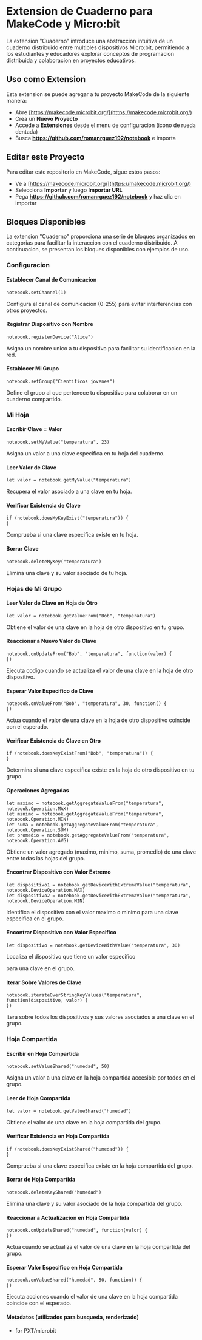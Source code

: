 # Extension de Cuaderno para MakeCode y Micro:bit

La extension "Cuaderno" introduce una abstraccion intuitiva de un cuaderno distribuido entre multiples dispositivos Micro:bit, permitiendo a los estudiantes y educadores explorar conceptos de programacion distribuida y colaboracion en proyectos educativos.

## Uso como Extension

Esta extension se puede agregar a tu proyecto MakeCode de la siguiente manera:

-   Abre [https://makecode.microbit.org/](https://makecode.microbit.org/)
-   Crea un **Nuevo Proyecto**
-   Accede a **Extensiones** desde el menu de configuracion (icono de rueda dentada)
-   Busca **https://github.com/romanrguez192/notebook** e importa

## Editar este Proyecto

Para editar este repositorio en MakeCode, sigue estos pasos:

-   Ve a [https://makecode.microbit.org/](https://makecode.microbit.org/)
-   Selecciona **Importar** y luego **Importar URL**
-   Pega **https://github.com/romanrguez192/notebook** y haz clic en importar

## Bloques Disponibles

La extension "Cuaderno" proporciona una serie de bloques organizados en categorias para facilitar la interaccion con el cuaderno distribuido. A continuacion, se presentan los bloques disponibles con ejemplos de uso.

### Configuracion

#### Establecer Canal de Comunicacion

```blocks
notebook.setChannel(1)
```

Configura el canal de comunicacion (0-255) para evitar interferencias con otros proyectos.

#### Registrar Dispositivo con Nombre

```blocks
notebook.registerDevice("Alice")
```

Asigna un nombre unico a tu dispositivo para facilitar su identificacion en la red.

#### Establecer Mi Grupo

```blocks
notebook.setGroup("Cientificos jovenes")
```

Define el grupo al que pertenece tu dispositivo para colaborar en un cuaderno compartido.

### Mi Hoja

#### Escribir Clave = Valor

```blocks
notebook.setMyValue("temperatura", 23)
```

Asigna un valor a una clave especifica en tu hoja del cuaderno.

#### Leer Valor de Clave

```blocks
let valor = notebook.getMyValue("temperatura")
```

Recupera el valor asociado a una clave en tu hoja.

#### Verificar Existencia de Clave

```blocks
if (notebook.doesMyKeyExist("temperatura")) {
}
```

Comprueba si una clave especifica existe en tu hoja.

#### Borrar Clave

```blocks
notebook.deleteMyKey("temperatura")
```

Elimina una clave y su valor asociado de tu hoja.

### Hojas de Mi Grupo

#### Leer Valor de Clave en Hoja de Otro

```blocks
let valor = notebook.getValueFrom("Bob", "temperatura")
```

Obtiene el valor de una clave en la hoja de otro dispositivo en tu grupo.

#### Reaccionar a Nuevo Valor de Clave

```blocks
notebook.onUpdateFrom("Bob", "temperatura", function(valor) {
})
```

Ejecuta codigo cuando se actualiza el valor de una clave en la hoja de otro dispositivo.

#### Esperar Valor Especifico de Clave

```blocks
notebook.onValueFrom("Bob", "temperatura", 30, function() {
})
```

Actua cuando el valor de una clave en la hoja de otro dispositivo coincide con el esperado.

#### Verificar Existencia de Clave en Otro

```blocks
if (notebook.doesKeyExistFrom("Bob", "temperatura")) {
}
```

Determina si una clave especifica existe en la hoja de otro dispositivo en tu grupo.

#### Operaciones Agregadas

```blocks
let maximo = notebook.getAggregateValueFrom("temperatura", notebook.Operation.MAX)
let minimo = notebook.getAggregateValueFrom("temperatura", notebook.Operation.MIN)
let suma = notebook.getAggregateValueFrom("temperatura", notebook.Operation.SUM)
let promedio = notebook.getAggregateValueFrom("temperatura", notebook.Operation.AVG)
```

Obtiene un valor agregado (maximo, minimo, suma, promedio) de una clave entre todas las hojas del grupo.

#### Encontrar Dispositivo con Valor Extremo

```blocks
let dispositivo1 = notebook.getDeviceWithExtremaValue("temperatura", notebook.DeviceOperation.MAX)
let dispositivo2 = notebook.getDeviceWithExtremaValue("temperatura", notebook.DeviceOperation.MIN)
```

Identifica el dispositivo con el valor maximo o minimo para una clave especifica en el grupo.

#### Encontrar Dispositivo con Valor Especifico

```blocks
let dispositivo = notebook.getDeviceWithValue("temperatura", 30)
```

Localiza el dispositivo que tiene un valor especifico

para una clave en el grupo.

#### Iterar Sobre Valores de Clave

```blocks
notebook.iterateOverStringKeyValues("temperatura", function(dispositivo, valor) {
})
```

Itera sobre todos los dispositivos y sus valores asociados a una clave en el grupo.

### Hoja Compartida

#### Escribir en Hoja Compartida

```blocks
notebook.setValueShared("humedad", 50)
```

Asigna un valor a una clave en la hoja compartida accesible por todos en el grupo.

#### Leer de Hoja Compartida

```blocks
let valor = notebook.getValueShared("humedad")
```

Obtiene el valor de una clave en la hoja compartida del grupo.

#### Verificar Existencia en Hoja Compartida

```blocks
if (notebook.doesKeyExistShared("humedad")) {
}
```

Comprueba si una clave especifica existe en la hoja compartida del grupo.

#### Borrar de Hoja Compartida

```blocks
notebook.deleteKeyShared("humedad")
```

Elimina una clave y su valor asociado de la hoja compartida del grupo.

#### Reaccionar a Actualizacion en Hoja Compartida

```blocks
notebook.onUpdateShared("humedad", function(valor) {
})
```

Actua cuando se actualiza el valor de una clave en la hoja compartida del grupo.

#### Esperar Valor Especifico en Hoja Compartida

```blocks
notebook.onValueShared("humedad", 50, function() {
})
```

Ejecuta acciones cuando el valor de una clave en la hoja compartida coincide con el esperado.

#### Metadatos (utilizados para busqueda, renderizado)

-   for PXT/microbit
<script src="https://makecode.com/gh-pages-embed.js"></script><script>makeCodeRender("{{ site.makecode.home_url }}", "{{ site.github.owner_name }}/{{ site.github.repository_name }}");</script>
